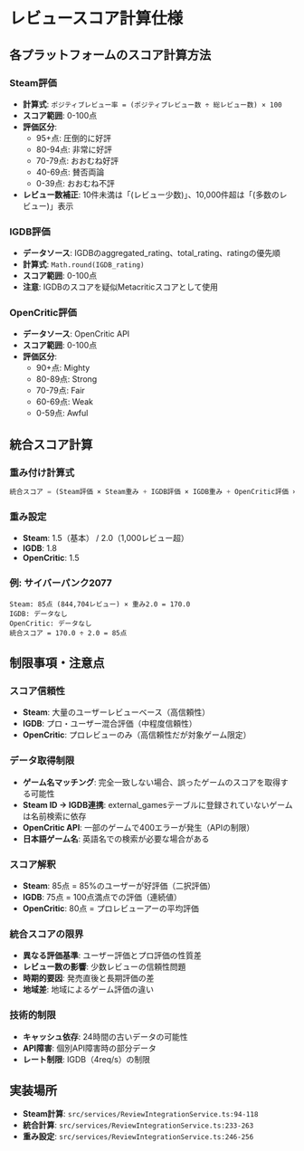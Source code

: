 # レビュースコア計算仕様

## 各プラットフォームのスコア計算方法

### Steam評価
- **計算式**: `ポジティブレビュー率 = (ポジティブレビュー数 ÷ 総レビュー数) × 100`
- **スコア範囲**: 0-100点
- **評価区分**:
  - 95+点: 圧倒的に好評
  - 80-94点: 非常に好評  
  - 70-79点: おおむね好評
  - 40-69点: 賛否両論
  - 0-39点: おおむね不評
- **レビュー数補正**: 10件未満は「(レビュー少数)」、10,000件超は「(多数のレビュー)」表示

### IGDB評価
- **データソース**: IGDBのaggregated_rating、total_rating、ratingの優先順
- **計算式**: `Math.round(IGDB_rating)`
- **スコア範囲**: 0-100点
- **注意**: IGDBのスコアを疑似Metacriticスコアとして使用

### OpenCritic評価
- **データソース**: OpenCritic API
- **スコア範囲**: 0-100点
- **評価区分**:
  - 90+点: Mighty
  - 80-89点: Strong
  - 70-79点: Fair
  - 60-69点: Weak
  - 0-59点: Awful

## 統合スコア計算

### 重み付け計算式
```javascript
統合スコア = (Steam評価 × Steam重み + IGDB評価 × IGDB重み + OpenCritic評価 × OpenCritic重み) ÷ 総重み
```

### 重み設定
- **Steam**: 1.5（基本） / 2.0（1,000レビュー超）
- **IGDB**: 1.8  
- **OpenCritic**: 1.5

### 例: サイバーパンク2077
```
Steam: 85点 (844,704レビュー) × 重み2.0 = 170.0
IGDB: データなし
OpenCritic: データなし
統合スコア = 170.0 ÷ 2.0 = 85点
```

## 制限事項・注意点

### スコア信頼性
- **Steam**: 大量のユーザーレビューベース（高信頼性）
- **IGDB**: プロ・ユーザー混合評価（中程度信頼性）
- **OpenCritic**: プロレビューのみ（高信頼性だが対象ゲーム限定）

### データ取得制限
- **ゲーム名マッチング**: 完全一致しない場合、誤ったゲームのスコアを取得する可能性
- **Steam ID → IGDB連携**: external_gamesテーブルに登録されていないゲームは名前検索に依存
- **OpenCritic API**: 一部のゲームで400エラーが発生（APIの制限）
- **日本語ゲーム名**: 英語名での検索が必要な場合がある

### スコア解釈
- **Steam**: 85点 = 85%のユーザーが好評価（二択評価）
- **IGDB**: 75点 = 100点満点での評価（連続値）
- **OpenCritic**: 80点 = プロレビューアーの平均評価

### 統合スコアの限界
- **異なる評価基準**: ユーザー評価とプロ評価の性質差
- **レビュー数の影響**: 少数レビューの信頼性問題
- **時期的要因**: 発売直後と長期評価の差
- **地域差**: 地域によるゲーム評価の違い

### 技術的制限
- **キャッシュ依存**: 24時間の古いデータの可能性
- **API障害**: 個別API障害時の部分データ
- **レート制限**: IGDB（4req/s）の制限

## 実装場所
- **Steam計算**: `src/services/ReviewIntegrationService.ts:94-118`
- **統合計算**: `src/services/ReviewIntegrationService.ts:233-263`
- **重み設定**: `src/services/ReviewIntegrationService.ts:246-256`